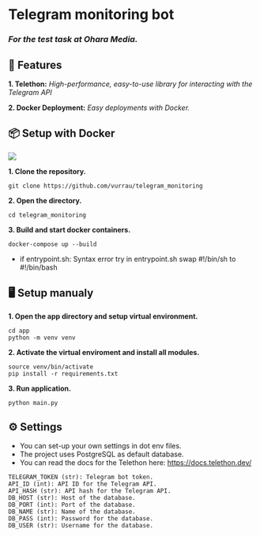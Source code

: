 
# **Telegram monitoring bot**

### *For the test task at Ohara Media.*


## 🚀 Features

**1. Telethon:** *High-performance, easy-to-use library for interacting with the Telegram API*

**2. Docker Deployment:** *Easy deployments with Docker.*

## 📦 Setup with Docker
![](https://1000logos.net/wp-content/uploads/2021/11/Docker-Logo-2013.png)

**1. Clone the repository.**

```
git clone https://github.com/vurrau/telegram_monitoring
```

**2. Open the directory.**

```
cd telegram_monitoring
```

**3. Build and start docker containers.**

```
docker-compose up --build
```
* if entrypoint.sh: Syntax error try in entrypoint.sh swap #!/bin/sh to #!/bin/bash 

## 🖥 Setup manualy



**1. Open the app directory and setup virtual environment.**

```
cd app
python -m venv venv
```

**2. Activate the virtual enviroment and install all modules.**

```
source venv/bin/activate
pip install -r requirements.txt
```

**3. Run application.**

```
python main.py
```
## ⚙️ Settings

* You can set-up your own settings in dot env files.
* The project uses PostgreSQL as default database.
* You can read the docs for the Telethon here: https://docs.telethon.dev/

```
TELEGRAM_TOKEN (str): Telegram bot token.
API_ID (int): API ID for the Telegram API.
API_HASH (str): API hash for the Telegram API.
DB_HOST (str): Host of the database.
DB_PORT (int): Port of the database.
DB_NAME (str): Name of the database.
DB_PASS (int): Password for the database.
DB_USER (str): Username for the database.
